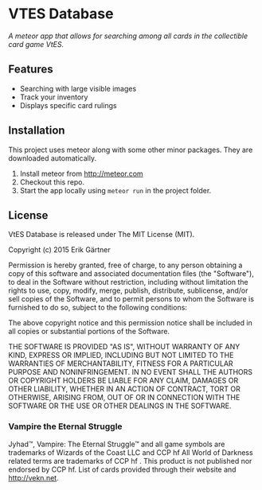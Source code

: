 VTES Database
=========
*A meteor app that allows for searching among all cards in the collectible card game VtES.*

## Features

- Searching with large visible images
- Track your inventory
- Displays specific card rulings

## Installation
This project uses meteor along with some other minor packages. They are downloaded automatically.

1. Install meteor from http://meteor.com
2. Checkout this repo.
3. Start the app locally using `meteor run` in the project folder.

## License
VtES Database is released under The MIT License (MIT).

Copyright (c) 2015 Erik Gärtner

Permission is hereby granted, free of charge, to any person obtaining a copy
of this software and associated documentation files (the "Software"), to deal
in the Software without restriction, including without limitation the rights
to use, copy, modify, merge, publish, distribute, sublicense, and/or sell
copies of the Software, and to permit persons to whom the Software is
furnished to do so, subject to the following conditions:

The above copyright notice and this permission notice shall be included in all
copies or substantial portions of the Software.

THE SOFTWARE IS PROVIDED "AS IS", WITHOUT WARRANTY OF ANY KIND, EXPRESS OR
IMPLIED, INCLUDING BUT NOT LIMITED TO THE WARRANTIES OF MERCHANTABILITY,
FITNESS FOR A PARTICULAR PURPOSE AND NONINFRINGEMENT. IN NO EVENT SHALL THE
AUTHORS OR COPYRIGHT HOLDERS BE LIABLE FOR ANY CLAIM, DAMAGES OR OTHER
LIABILITY, WHETHER IN AN ACTION OF CONTRACT, TORT OR OTHERWISE, ARISING FROM,
OUT OF OR IN CONNECTION WITH THE SOFTWARE OR THE USE OR OTHER DEALINGS IN THE
SOFTWARE.

### Vampire the Eternal Struggle
Jyhad™, Vampire: The Eternal Struggle™ and all game symbols are trademarks of Wizards of the Coast LLC and CCP hf All World of Darkness related terms are trademarks of CCP hf .
This product is not published nor endorsed by CCP hf.
List of cards provided through their website and http://vekn.net.
